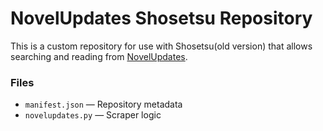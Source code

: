 # NovelUpdates Shosetsu Repository

This is a custom repository for use with Shosetsu(old version) that allows searching and reading from [NovelUpdates](https://www.novelupdates.com/).

### Files
- `manifest.json` — Repository metadata
- `novelupdates.py` — Scraper logic
